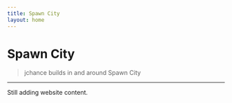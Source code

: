 ```yaml
---
title: Spawn City
layout: home
---
```


# Spawn City

> jchance builds in and around Spawn City

---

Still adding website content.